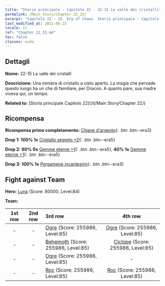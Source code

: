 ```yaml
---
title: "Storia principale - Capitolo 22 - 22-15 La valle dei cristalli"
permalink: /Main Story/Chapter 22_15/
excerpt: "Capitolo 22 - 15. Era of Chaos  Storia principale - Capitolo 22_15. 22-15 La valle dei cristalli"
last_modified_at: 2021-06-22
locale: it
ref: "Chapter 22_15.md"
toc: false
classes: wide
---
```


## Dettagli

 **Nome:** 22-15 La valle dei cristalli

 **Descrizione:** Una miniera di cristallo a cielo aperto. La magia che pervade questo luogo ha un che di familiare, per Dracon. A quanto pare, sua madre viveva qui, un tempo.

 **Related to:** [Storia principale Capitolo 22](/it/Main Story/Chapter 22/)

## Ricompensa

 **Ricompensa primo completamento:** [Chiave d'argento](/ItemsIT/con_693/){: .btn .btn--era3}

 **Drop 1:** **100% 1x** [Cristallo segreto +2](/ItemsIT/mat_80/){: .btn .btn--era5}

 **Drop 2:** **60% 0x** [Gemme eterne +1](/ItemsIT/mat_72/){: .btn .btn--era5}, **40% 1x** [Gemme eterne +1](/ItemsIT/mat_72/){: .btn .btn--era5}

 **Drop 3:** **100% 1x** [Pergamene incantesimi](/ItemsIT/con_694/){: .btn .btn--era3}


## Fight against Team
 **Hero:** [Luna](/it/heroes/Luna/) (Score: 80000, Level:84)

 **Team:**


  | 1st row | 2nd row | 3rd row | 4th row |
  |:----:|:----:|:----|:----:|
  | - | - | [Ogre](/it/units/Ogre/) (Score: 255986, Level:85)  | [Ogre](/it/units/Ogre/) (Score: 255986, Level:85)  |
  | - | - | [Behemoth](/it/units/Behemoth/) (Score: 255986, Level:85)  | [Ciclope](/it/units/Cyclops/) (Score: 255986, Level:85)  |
  | - | - | [Ogre](/it/units/Ogre/) (Score: 255986, Level:85)  | - |
  | - | - | [Roc](/it/units/Roc/) (Score: 255986, Level:85)  | [Roc](/it/units/Roc/) (Score: 255986, Level:85)  |


